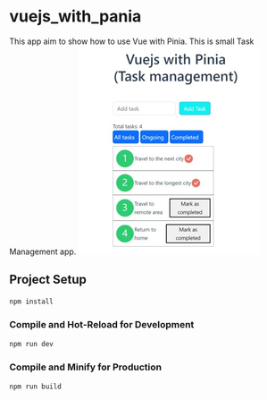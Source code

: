 # vuejs_with_pania

This app aim to show how to use Vue with Pinia. This is small Task Management app.
<img src="public/vue_pinia.jpg"> 

## Project Setup

```sh
npm install
```

### Compile and Hot-Reload for Development

```sh
npm run dev
```

### Compile and Minify for Production

```sh
npm run build
```

